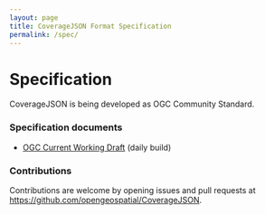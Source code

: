 ```yaml
---
layout: page
title: CoverageJSON Format Specification
permalink: /spec/
---
```


# Specification

CoverageJSON is being developed as OGC Community Standard.

### Specification documents

- [OGC Current Working Draft](https://opengeospatial.github.io/ogcna-auto-review/21-069.html) (daily build)

### Contributions

Contributions are welcome by opening issues and pull requests at <https://github.com/opengeospatial/CoverageJSON>.
